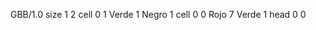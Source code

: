 <gs-board without-header> GBB/1.0
size 1 2
cell 0 1 Verde 1 Negro 1 
cell 0 0 Rojo 7 Verde 1 
head 0 0 </gs-board>